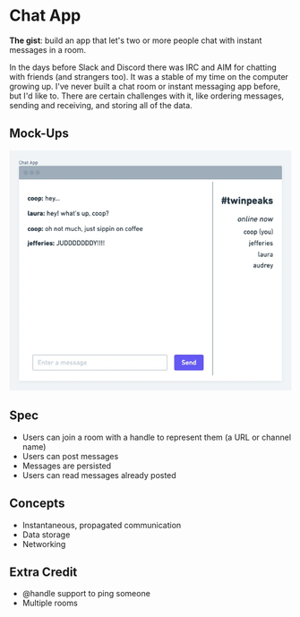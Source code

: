 # Chat App

**The gist**: build an app that let's two or more people chat with instant messages in a room.

In the days before Slack and Discord there was IRC and AIM for chatting with friends (and strangers too). It was a stable of my time on the computer growing up. I've never built a chat room or instant messaging app before, but I'd like to. There are certain challenges with it, like ordering messages, sending and receiving, and storing all of the data.

## Mock-Ups

![Wireframe of a chat program with main area showing text exchanged between users saying hello and the right column showing the users who are online in the #twinpeaks channel](./img/chat-app.webp)

## Spec

- Users can join a room with a handle to represent them (a URL or channel name)
- Users can post messages
- Messages are persisted
- Users can read messages already posted

## Concepts

- Instantaneous, propagated communication
- Data storage
- Networking

## Extra Credit

- @handle support to ping someone
- Multiple rooms
